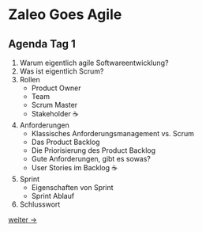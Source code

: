 # Zaleo Goes Agile

## Agenda Tag 1

1. Warum eigentlich agile Softwareentwicklung?
2. Was ist eigentlich Scrum?
3. Rollen
    - Product Owner
    - Team
    - Scrum Master
    - Stakeholder
☕️
4. Anforderungen
    - Klassisches Anforderungsmanagement vs. Scrum
    - Das Product Backlog
    - Die Priorisierung des Product Backlog
    - Gute Anforderungen, gibt es sowas?
    - User Stories im Backlog
☕️
5. Sprint
    - Eigenschaften von Sprint
    - Sprint Ablauf
6. Schlusswort


[weiter ->](01_why-scrum.md)
